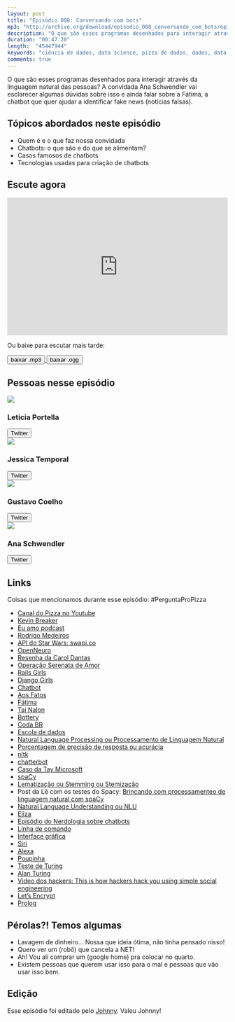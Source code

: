 ```yaml
---
layout: post
title: "Episódio 008: Conversando com bots"
mp3: "http://archive.org/download/episodio_008_conversando_com_bots/episodio_008_conversando_com_bots.mp3"
description: "O que são esses programas desenhados para interagir através da linguagem natural das pessoas? A convidada Ana Schwendler vai esclarecer algumas dúvidas sobre isso e ainda falar sobre a Fátima, a chatbot que quer ajudar a identificar fake news (notícias falsas)."
duration: "00:47:20"
length:  "45447944"
keywords: "ciência de dados, data science, pizza de dados, dados, data, data Science pizza, python, ds, machine learning, processamento de linguagem natural, nlp, chatbots, chatbot"
comments: true
---
```


O que são esses programas desenhados para interagir através da linguagem natural das pessoas? A convidada Ana Schwendler vai esclarecer algumas dúvidas sobre isso e ainda falar sobre a Fátima, a chatbot que quer ajudar a identificar fake news (notícias falsas).

## Tópicos abordados neste episódio

- Quem é e o que faz nossa convidada
- Chatbots: o que são e do que se alimentam?
- Casos famosos de chatbots
- Tecnologias usadas para criação de chatbots

## Escute agora

<div class="player-div">
<iframe width="100%" height="315" src="https://www.youtube.com/embed/r5MosthYwo4" frameborder="0" allow="autoplay; encrypted-media" allowfullscreen></iframe>
</div>

Ou baixe para escutar mais tarde:
<div class="download">
  <a href="https://archive.org/download/episodio_008_conversando_com_bots/episodio_008_conversando_com_bots.mp3">
    <button class="btn btn-mp3">baixar .mp3</button>
  </a>
  <a href="https://archive.org/download/episodio_008_conversando_com_bots/episodio_008_conversando_com_bots.ogg">
    <button class="btn btn-ogg">baixar .ogg</button>
  </a>
</div>

## Pessoas nesse episódio

<div class="row">
  <div class="pizzaiolo-img">
    <img class="img-circle" src="{{ site.lele_photo }}">
  </div>
  <div>
    <h3>Leticia Portella</h3>
    <a href="https://twitter.com/leleportella">
      <button class="btn btn-twitter">Twitter</button>
    </a>
  </div>
</div>
<div class="row">
  <div class="pizzaiolo-img">
    <img class="img-circle" src="{{ site.jess_photo }}">
  </div>
  <div>
    <h3>Jessica Temporal</h3>
    <a href="https://twitter.com/jesstemporal">
      <button class="btn btn-twitter">Twitter</button>
    </a>
  </div>
</div>
<div class="row">
  <div class="pizzaiolo-img">
    <img class="img-circle" src="{{ site.gust_photo }}">
  </div>
  <div>
    <h3>Gustavo Coelho</h3>
    <a href="https://twitter.com/gusrabbit">
      <button class="btn btn-twitter">Twitter</button>
    </a>
  </div>
</div>
<div class="row">
  <div class="pizzaiolo-img">
    <img class="img-circle" src="https://pbs.twimg.com/profile_images/776225219795116032/I8PSmdIN_400x400.jpg">
  </div>
  <div>
    <h3>Ana Schwendler</h3>
        <a href="https://twitter.com/anaschwendler">
      <button class="btn btn-twitter">Twitter</button>
    </a>
  </div>
</div>

## Links

Coisas que mencionamos durante esse episódio:
#PerguntaProPizza
- [Canal do Pizza no Youtube](https://www.youtube.com/c/pizzadedados)
- [Kevin Breaker](https://medium.com/@kevinbreaker/principais-podcasts-brasileiros-de-tecnologia-6ff8944226f7)
- [Eu amo podcast](https://twitter.com/euamopodcast/status/992515179383590913)
- [Rodrigo Medeiros](https://medium.com/@medeiros_rod/curadoria-mensal-de-podcasts-sobre-ux-visualiza%C3%A7%C3%A3o-de-dados-e-desenvolvimento-web-em-portugu%C3%AAs-e3180be50cbf)
- [API do Star Wars: swapi.co](https://swapi.co/)
- [OpenNeuro](https://openneuro.org/)
- [Resenha da Carol Dantas](http://carolinedantas.com/2018/05/07/ep1.html)
- [Operação Serenata de Amor](https://serenata.ai)
- [Rails Girls](http://railsgirls.com/)
- [Django Girls](http://djangogirls.org/)
- [Chatbot](https://pt.wikipedia.org/wiki/Chatbot)
- [Aos Fatos](http://aosfatos.org/)
- [Fátima](https://aosfatos.org/noticias/aos-fatos-e-facebook-unem-se-para-desenvolver-robo-checadora/)
- [Tai Nalon](https://twitter.com/tainalon)
- [Bottery](http://bottery.io/)
- [Coda BR](https://coda.escoladedados.org/)
- [Escola de dados](https://escoladedados.org/)
- [Natural Language Processing ou Processamento de Linguagem Natural](https://pt.wikipedia.org/wiki/Processamento_de_linguagem_natural)
- [Porcentagem de precisão de resposta ou acurácia](http://www.galileu.esalq.usp.br/mostra_topico.php?cod=84)
- [nltk](https://www.nltk.org/)
- [chatterbot](https://github.com/gunthercox/ChatterBot)
- [Caso da Tay Microsoft](https://www.telegraph.co.uk/technology/2016/03/24/microsofts-teen-girl-ai-turns-into-a-hitler-loving-sex-robot-wit/)
- [spaCy](https://spacy.io/)
- [Lematização ou Stemming ou Stemização](https://pt.wikipedia.org/wiki/Stemiza%C3%A7%C3%A3o)
- Post da Lê com os testes do Spacy: [Brincando com processamenteo de linguagem natural com spaCy](http://leportella.com/pt-br/2017/11/30/brincando-de-nlp-com-spacy.html)
- [Natural Language Understanding ou NLU](https://en.wikipedia.org/wiki/Natural_language_understanding)
- [Eliza](https://pt.wikipedia.org/wiki/ELIZA)
- [Episódio do Nerdologia sobre chatbots](https://youtu.be/VhC_wAsw2-c)
- [Linha de comando](https://pt.wikipedia.org/wiki/Interpretador_de_comandos)
- [Interface gráfica](https://pt.wikipedia.org/wiki/Interface_gr%C3%A1fica_do_utilizador)
- [Siri](https://www.apple.com/br/ios/siri/)
- [Alexa](https://developer.amazon.com/alexa)
- [Poupinha](http://www.saopaulo.sp.gov.br/spnoticias/poupatempo-tem-robo-virtual-que-facilita-atendimento-e-agenda-horarios/)
- [Teste de Turing](https://pt.wikipedia.org/wiki/Teste_de_Turing)
- [Alan Turing](https://pt.wikipedia.org/wiki/Alan_Turing)
- [Video dos hackers: This is how hackers hack you using simple social engineering](https://www.youtube.com/watch?v=lc7scxvKQOo)
- [Let’s Encrypt](https://letsencrypt.org/)
- [Prolog](https://pt.wikipedia.org/wiki/Prolog)


## Pérolas?! Temos algumas

- Lavagem de dinheiro... Nossa que ideia ótima, não tinha pensado nisso!
- Quero ver um (robô) que cancela a NET!
- Ah! Vou ali comprar um (google home) pra colocar no quarto.
- Existem pessoas que querem usar isso para o mal e pessoas que vão usar isso bem.


## Edição

Esse episódio foi editado pelo [Johnny](https://www.instagram.com/johnnyduluti/). Valeu Johnny!
